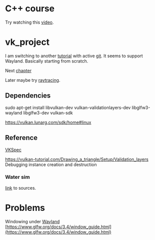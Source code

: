 # C++ course
Try watching this [video](https://www.youtube.com/watch?v=8jLOx1hD3_o).

# vk_project
I am switching to another [tutorial](https://vulkan-tutorial.com/) with active [git](https://github.com/Overv/VulkanTutorial).
It seems to support Wayland. Basically starting from scratch.

Next [chapter](https://vulkan-tutorial.com/Texture_mapping/Images)

Later maybe try [raytracing](https://github.com/RayTracing/raytracing.github.io).

## Dependencies
sudo apt-get install libvulkan-dev vulkan-validationlayers-dev libglfw3-wayland libglfw3-dev vulkan-sdk

https://vulkan.lunarg.com/sdk/home#linux

## Reference
[VKSpec](https://www.khronos.org/registry/vulkan/specs/1.2-extensions/html/vkspec.html#memory-allocation)

https://vulkan-tutorial.com/Drawing_a_triangle/Setup/Validation_layers  Debugging instance creation and destruction

### Water sim
[link](https://people.csail.mit.edu/kuiwu/gvdb_sim.html) to sources.

# Problems
Windowing under [Wayland](https://discourse.glfw.org/t/using-glfw-under-wayland/1547/3)
[https://www.glfw.org/docs/3.4/window_guide.html](https://www.glfw.org/docs/3.4/window_guide.html)